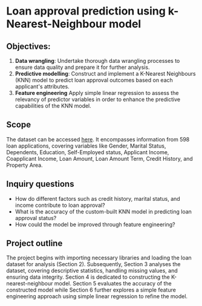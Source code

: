 # Loan approval prediction using k-Nearest-Neighbour model

## Objectives:
1. **Data wrangling**: Undertake thorough data wrangling processes to ensure data quality and prepare it for further analysis.
2. **Predictive modelling**: Construct and implement a K-Nearest Neighbours (KNN) model to predict loan approval outcomes based on each applicant's attributes.
3. **Feature engineering** Apply simple linear regression to assess the relevancy of predictor variables in order to enhance the predictive capabilities of the KNN model.

## Scope
The dataset can be accessed [here](https://drive.google.com/file/d/1LIvIdqdHDFEGnfzIgEh4L6GFirzsE3US/view?usp=sharing). It encompasses information from 598 loan applications, covering variables like Gender, Marital Status, Dependents, Education, Self-Employed status, Applicant Income, Coapplicant Income, Loan Amount, Loan Amount Term, Credit History, and Property Area.

## Inquiry questions
* How do different factors such as credit history, marital status, and income contribute to loan approval?
* What is the accuracy of the custom-built KNN model in predicting loan approval status?
* How could the model be improved through feature engineering?

## Project outline
The project begins with importing necessary libraries and loading the loan dataset for analysis (Section 2). Subsequently, Section 3 analyses the dataset, covering descriptive statistics, handling missing values, and ensuring data integrity. Section 4 is dedicated to constructing the K-nearest-neighbour model. Section 5 evaluates the accuracy of the constructed model while Section 6 further explores a simple feature engineering approach using simple linear regression to refine the model.
